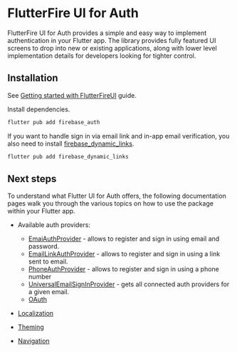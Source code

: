 # FlutterFire UI for Auth

FlutterFire UI for Auth provides a simple and easy way to implement authentication in your Flutter app.
The library provides fully featured UI screens to drop into new or existing applications, along with
lower level implementation details for developers looking for tighter control.

## Installation

See [Getting started with FlutterFireUI](./getting_started.md) guide.

Install dependencies.

```sh
flutter pub add firebase_auth
```

If you want to handle sign in via email link and in-app email verification, you also need to install [firebase_dynamic_links](https://pub.dev/packages/firebase_dynamic_links).

```sh
flutter pub add firebase_dynamic_links
```

## Next steps

To understand what Flutter UI for Auth offers, the following documentation pages walk you through the various topics on
how to use the package within your Flutter app.

- Available auth providers:

  - [EmaiAuthProvider](./auth/providers/email.md) - allows to register and sign in using email and password.
  - [EmailLinkAuthProvider](./auth/providers/email-link.md) - allows to register and sign in using a link sent to email.
  - [PhoneAuthProvider](./auth/providers/phone.md) - allows to register and sign in using a phone number
  - [UniversalEmailSignInProvider](./auth/providers/universal-email-sign-in.md) - gets all connected auth providers for a given email.
  - [OAuth](./auth/providers/oauth.md)

- [Localization](./auth/localization.md)
- [Theming](./auth/theming.md)
- [Navigation](./auth/navigation.md)
